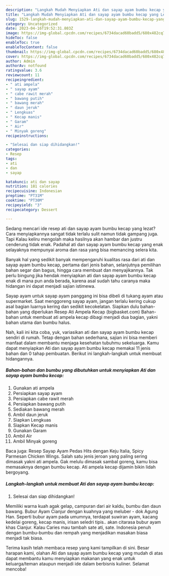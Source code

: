 ```yaml
---
description: "Langkah Mudah Menyiapkan Ati dan sayap ayam bumbu kecap yang Lezat Sekali}"
title: "Langkah Mudah Menyiapkan Ati dan sayap ayam bumbu kecap yang Lezat Sekali}"
slug: 1529-langkah-mudah-menyiapkan-ati-dan-sayap-ayam-bumbu-kecap-yang-lezat-sekali
category: Uncategorized
date: 2023-04-16T19:52:31.803Z
image: https://img-global.cpcdn.com/recipes/6734dacad60badd5/680x482cq70/ati-dan-sayap-ayam-bumbu-kecap-foto-resep-utama.jpg
hideToc: false
enableToc: true
enableTocContent: false
thumbnail: https://img-global.cpcdn.com/recipes/6734dacad60badd5/680x482cq70/ati-dan-sayap-ayam-bumbu-kecap-foto-resep-utama.jpg
cover: https://img-global.cpcdn.com/recipes/6734dacad60badd5/680x482cq70/ati-dan-sayap-ayam-bumbu-kecap-foto-resep-utama.jpg
author: Admin
authorAv: notfound
ratingvalue: 3.6
reviewcount: 11
recipeingredient:
- " ati ampela"
- " sayap ayam"
- " cabe rawit merah"
- " bawang putih"
- " bawang merah"
- " daun jeruk"
- " Lengkuas"
- " Kecap manis"
- " Garam"
- " Air"
- " Minyak goreng"
recipeinstructions:

- "Selesai dan siap dihidangkan!"
categories:
- Resep
tags:
- ati
- dan
- sayap

katakunci: ati dan sayap 
nutrition: 181 calories
recipecuisine: Indonesian
preptime: "PT31M"
cooktime: "PT30M"
recipeyield: "3"
recipecategory: Dessert

---
```



Sedang mencari ide resep ati dan sayap ayam bumbu kecap yang lezat? Cara menyiapkannya sangat tidak terlalu sulit namun tidak gampang juga. Tapi Kalau keliru mengolah maka hasilnya akan hambar dan justru cenderung tidak enak. Padahal ati dan sayap ayam bumbu kecap yang enak selayaknya mempunyai aroma dan rasa yang bisa memancing selera kita.


Banyak hal yang sedikit banyak mempengaruhi kualitas rasa dari ati dan sayap ayam bumbu kecap, pertama dari jenis bahan, selanjutnya pemilihan bahan segar dan bagus, hingga cara membuat dan menyajikannya. Tak perlu bingung jika hendak menyiapkan ati dan sayap ayam bumbu kecap enak di mana pun anda berada, karena asal sudah tahu caranya maka hidangan ini dapat menjadi sajian istimewa.

Sayap ayam untuk sayap ayam panggang ini bisa dibeli di tukang ayam atau supermarket. Saat menggoreng sayap ayam, jangan terlalu kering cukup asal bagian luarnya kering dan sedikit kecokelatan. Siapkan dulu bahan-bahan yang diperlukan Resep Ati Ampela Kecap (bigbasket.com) Bahan-bahan untuk membuat ati ampela kecap dibagi menjadi dua bagian, yakni bahan utama dan bumbu halus.


Nah, kali ini kita coba, yuk, variasikan ati dan sayap ayam bumbu kecap sendiri di rumah. Tetap dengan bahan sederhana, sajian ini bisa memberi manfaat dalam membantu menjaga kesehatan tubuhmu sekeluarga. Kamu dapat menyiapkan Ati dan sayap ayam bumbu kecap memakai 11 jenis bahan dan 0 tahap pembuatan. Berikut ini langkah-langkah untuk membuat hidangannya.

<!--inarticleads1-->

##### Bahan-bahan dan bumbu yang dibutuhkan untuk menyiapkan Ati dan sayap ayam bumbu kecap:

1. Gunakan  ati ampela
1. Persiapkan  sayap ayam
1. Persiapkan  cabe rawit merah
1. Persiapkan  bawang putih
1. Sediakan  bawang merah
1. Ambil  daun jeruk
1. Siapkan  Lengkuas
1. Siapkan  Kecap manis
1. Gunakan  Garam
1. Ambil  Air
1. Ambil  Minyak goreng


Baca juga: Resep Sayap Ayam Pedas Hits dengan Keju Italia, Spicy Parmesan Chicken Wings. Salah satu jenis jeroan yang paling sering dimasak yakni ati ampela. Gak melulu dimasak sambal goreng, kamu bisa memasaknya dengan bumbu kecap. Ati ampela kecap dijamin bikin lidah bergoyang. 

<!--inarticleads2-->

##### Langkah-langkah untuk membuat Ati dan sayap ayam bumbu kecap:


1. Selesai dan siap dihidangkan!

Memiliki warna kuah agak gelap, campuran dari air kaldu, bumbu dan daun bawang. Bubur Ayam Cianjur dengan kuahnya yang meluber - dok Agung Han. Seperti bubur ayam pada umumnya, terdapat suwiran ayam, kacang kedelai goreng, kecap manis, irisan seledri tipis.. akan citarasa bubur ayam khas Cianjur. Kalau Caries mau tambah sate ati, sate. Indonesia penuh dengan bumbu-bumbu dan rempah yang menjadikan masakan biasa menjadi tak biasa. 

Terima kasih telah membaca resep yang kami tampilkan di sini. Besar harapan kami, olahan Ati dan sayap ayam bumbu kecap yang mudah di atas dapat membantu kamu menyiapkan makanan yang enak untuk keluarga/teman ataupun menjadi ide dalam berbisnis kuliner. Selamat mencoba!
